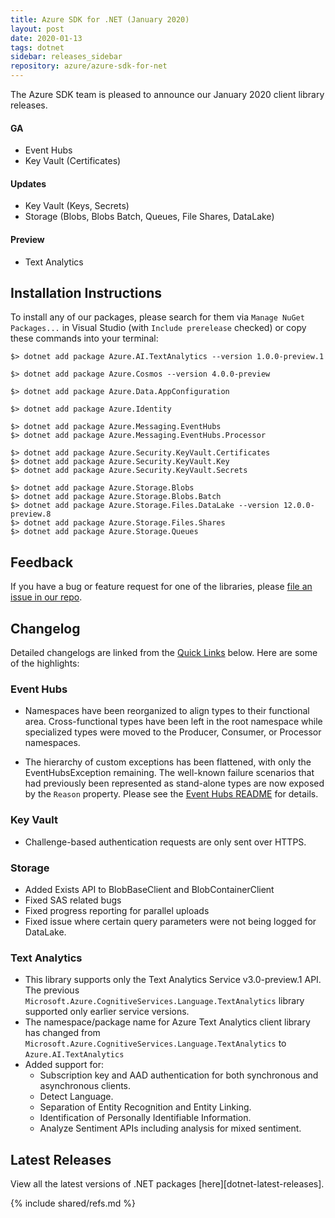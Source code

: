```yaml
---
title: Azure SDK for .NET (January 2020)
layout: post
date: 2020-01-13
tags: dotnet
sidebar: releases_sidebar
repository: azure/azure-sdk-for-net
---
```


The Azure SDK team is pleased to announce our January 2020 client library releases.

#### GA

- Event Hubs
- Key Vault (Certificates)

#### Updates

- Key Vault (Keys, Secrets)
- Storage (Blobs, Blobs Batch, Queues, File Shares, DataLake)

#### Preview

- Text Analytics

## Installation Instructions

To install any of our packages, please search for them via `Manage NuGet Packages...` in Visual Studio (with `Include prerelease` checked) or copy these commands into your terminal:

    $> dotnet add package Azure.AI.TextAnalytics --version 1.0.0-preview.1

    $> dotnet add package Azure.Cosmos --version 4.0.0-preview

    $> dotnet add package Azure.Data.AppConfiguration

    $> dotnet add package Azure.Identity

    $> dotnet add package Azure.Messaging.EventHubs 
    $> dotnet add package Azure.Messaging.EventHubs.Processor 

    $> dotnet add package Azure.Security.KeyVault.Certificates
    $> dotnet add package Azure.Security.KeyVault.Key
    $> dotnet add package Azure.Security.KeyVault.Secrets

    $> dotnet add package Azure.Storage.Blobs
    $> dotnet add package Azure.Storage.Blobs.Batch
    $> dotnet add package Azure.Storage.Files.DataLake --version 12.0.0-preview.8
    $> dotnet add package Azure.Storage.Files.Shares
    $> dotnet add package Azure.Storage.Queues

## Feedback

If you have a bug or feature request for one of the libraries, please [file an issue in our repo](https://github.com/Azure/azure-sdk-for-net/issues/new/choose).

## Changelog

Detailed changelogs are linked from the [Quick Links](#quick-links) below. Here are some of the highlights:

### Event Hubs

- Namespaces have been reorganized to align types to their functional area. Cross-functional types have been left in the root namespace while specialized types were moved to the Producer, Consumer, or Processor namespaces.

- The hierarchy of custom exceptions has been flattened, with only the EventHubsException remaining. The well-known failure scenarios that had previously been represented as stand-alone types are now exposed by the `Reason` property.  Please see the [Event Hubs README](https://github.com/Azure/azure-sdk-for-net/tree/master/sdk/eventhub/Azure.Messaging.EventHubs#event-hubs-exception) for details.

### Key Vault

- Challenge-based authentication requests are only sent over HTTPS.

### Storage

- Added Exists API to BlobBaseClient and BlobContainerClient
- Fixed SAS related bugs
- Fixed progress reporting for parallel uploads
- Fixed issue where certain query parameters were not being logged for DataLake.

### Text Analytics

- This library supports only the Text Analytics Service v3.0-preview.1 API.  The previous `Microsoft.Azure.CognitiveServices.Language.TextAnalytics` library supported only earlier service versions.
- The namespace/package name for Azure Text Analytics client library has changed from `Microsoft.Azure.CognitiveServices.Language.TextAnalytics` to `Azure.AI.TextAnalytics`
- Added support for:
  - Subscription key and AAD authentication for both synchronous and asynchronous clients.
  - Detect Language.
  - Separation of Entity Recognition and Entity Linking.
  - Identification of Personally Identifiable Information.
  - Analyze Sentiment APIs including analysis for mixed sentiment.

## Latest Releases

View all the latest versions of .NET packages [here][dotnet-latest-releases].

{% include shared/refs.md %}

